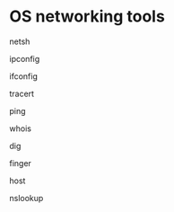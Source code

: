 # OS networking tools

netsh

ipconfig

ifconfig

tracert

ping

whois

dig

finger

host

nslookup

